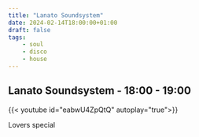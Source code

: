 ```yaml
---
title: "Lanato Soundsystem"
date: 2024-02-14T18:00:00+01:00
draft: false
tags:
    - soul
    - disco
    - house
---
```

## Lanato Soundsystem - 18:00 - 19:00
{{< youtube id="eabwU4ZpQtQ" autoplay="true">}}

Lovers special
